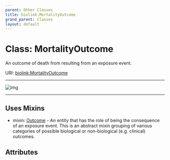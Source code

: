 ```yaml
---
parent: Other Classes
title: biolink:MortalityOutcome
grand_parent: Classes
layout: default
---
```


# Class: MortalityOutcome


An outcome of death from resulting from an exposure event.

URI: [biolink:MortalityOutcome](https://w3id.org/biolink/vocab/MortalityOutcome)


---

![img](https://yuml.me/diagram/nofunky;dir:TB/class/[Outcome],[MortalityOutcome]uses%20-.-%3E[Outcome])

---


## Uses Mixins

 *  mixin: [Outcome](Outcome.md) - An entity that has the role of being the consequence of an exposure event. This is an abstract mixin grouping of various categories of possible biological or non-biological (e.g. clinical) outcomes.

## Attributes

